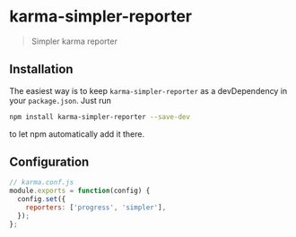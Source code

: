 # karma-simpler-reporter
> Simpler karma reporter

## Installation

The easiest way is to keep `karma-simpler-reporter` as a devDependency in your `package.json`. Just run

```bash
npm install karma-simpler-reporter --save-dev
```

to let npm automatically add it there.

## Configuration

```js
// karma.conf.js
module.exports = function(config) {
  config.set({
    reporters: ['progress', 'simpler'],
  });
};
```